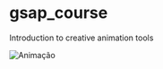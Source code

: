 # gsap_course
Introduction to creative animation tools

![Animação](http://alessandrodev.com/imagens/Animation.gif "Animação")
